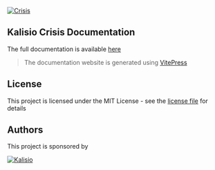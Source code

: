 [![Crisis](https://s3.eu-central-1.amazonaws.com/kalisioscope/crisis/crisis-logo-color-512x256.png)](https://crisis.kalisio.com/)

## Kalisio Crisis Documentation

The full documentation is available [here]( https://doc.planet.kalisio.com/)

> The documentation website is generated using [VitePress](https://vitepress.dev/)

## License

This project is licensed under the MIT License - see the [license file](./LICENSE) for details

## Authors

This project is sponsored by 

[![Kalisio](https://s3.eu-central-1.amazonaws.com/kalisioscope/kalisio/kalisio-logo-black-256x84.png)](https://kalisio.com)